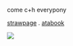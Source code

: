 come c+h everypony
   
   [strawpage](https://jujutsu.straw.page) . [atabook](https://gojo.atabook.org/) 

![](https://media.tenor.com/3Y2AW4PWg9cAAAAi/mystic-messenger-707.gif) 
